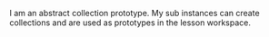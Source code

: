 I am an abstract collection prototype. My sub instances can create collections and are used as prototypes in the lesson workspace.